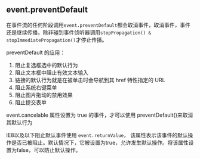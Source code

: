 
## event.preventDefault
在事件流的任何阶段调用`event.preventDefault`都会取消事件，取消事件，事件还是继续传播，除非碰到事件侦听器调用`stopPropagation() & stopImmediatePropagation()`才停止传播。

preventDefault 的应用：
1. 阻止复选框选中的默认行为
2. 阻止文本框中阻止有效文本输入
3. 链接的默认行为就是在被单击时会导航到其 href 特性指定的 URL
4. 阻止系统右键菜单
5. 阻止图片拖动的禁用效果
6. 阻止提交表单

event.cancelable 属性设置为 true 的事件，才可以使用 preventDefault()来取消其默认行为


IE8以及以下阻止默认事件使用 `event.returnValue`， 该属性表示该事件的默认操作是否已被阻止。默认情况下，它被设置为true，允许发生默认操作。将该属性设置为false，可以防止默认操作。


